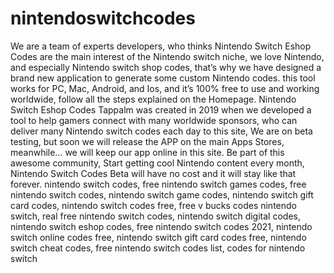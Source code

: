 # nintendoswitchcodes
We are a team of experts developers, who thinks Nintendo Switch Eshop Codes are the main interest of the Nintendo switch niche, we love Nintendo, and especially Nintendo switch shop codes, that’s why we have designed a brand new application to generate some custom Nintendo codes. this tool works for PC, Mac, Android, and Ios, and it’s 100% free to use and working worldwide, follow all the steps explained on the Homepage.  Nintendo Switch Eshop Codes Tappalm was created in 2019 when we developed a tool to help gamers connect with many worldwide sponsors, who can deliver many Nintendo switch codes each day to this site, We are on beta testing, but soon we will release the APP on the main Apps Stores, meanwhile… we will keep our app online in this site.  Be part of this awesome community, Start getting cool Nintendo content every month, Nintendo Switch Codes Beta will have no cost and it will stay like that forever.
nintendo switch codes, free nintendo switch games codes, free nintendo switch codes, nintendo switch game codes, nintendo switch gift card codes, nintendo switch codes free, free v bucks codes nintendo switch, real free nintendo switch codes, nintendo switch digital codes, nintendo switch eshop codes, free nintendo switch codes 2021, nintendo switch online codes free, nintendo switch gift card codes free, nintendo switch cheat codes, free nintendo switch codes list, codes for nintendo switch

